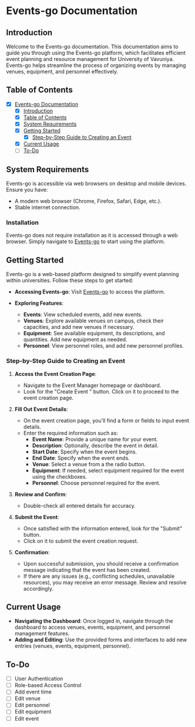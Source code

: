 # Events-go Documentation

## Introduction

Welcome to the Events-go documentation. This documentation aims to guide you through using the Events-go platform, which facilitates efficient event planning and resource management for University of Vavuniya. Events-go helps streamline the process of organizing events by managing venues, equipment, and personnel effectively. 
## Table of Contents
- [x] [Events-go Documentation](#events-go-documentation)
  - [x] [Introduction](#introduction)
  - [x] [Table of Contents](#table-of-contents)
  - [x] [System Requirements](#system-requirements)
  - [x] [Getting Started](#getting-started)
    - [x] [Step-by-Step Guide to Creating an Event](#step-by-step-guide-to-creating-an-event)
  - [x] [Current Usage](#current-usage)
  - [ ] [To-Do](#to-do)

## System Requirements

Events-go is accessible via web browsers on desktop and mobile devices. Ensure you have:

-   A modern web browser (Chrome, Firefox, Safari, Edge, etc.).
-   Stable internet connection.

### Installation

Events-go does not require installation as it is accessed through a web browser. Simply navigate to [Events-go](https://events-go.vercel.app/) to start using the platform.

## Getting Started
Events-go is a web-based platform designed to simplify event planning within universities. Follow these steps to get started: 
-   **Accessing Events-go**: Visit [Events-go](https://events-go.vercel.app/) to access the platform.
    
-   **Exploring Features**:
    
    -  **Events**: View scheduled events, add new events.
    -  **Venues**: Explore available venues on campus, check their capacities, and add new venues if necessary.
    -   **Equipment**: See available equipment, its descriptions, and quantities. Add new equipment as needed.
    -   **Personnel**: View personnel roles, and add new personnel profiles.
### Step-by-Step Guide to Creating an Event

1. **Access the Event Creation Page**:
   - Navigate to the Event Manager homepage or dashboard.
   - Look for the "Create Event " button. Click on it to proceed to the event creation page.

2. **Fill Out Event Details**:
   - On the event creation page, you'll find a form or fields to input event details.
   - Enter the required information such as:
     - **Event Name**: Provide a unique name for your event.
     - **Description**: Optionally, describe the event in detail.
     - **Start Date**: Specify when the event begins.
     - **End Date**: Specify when the event ends.
     - **Venue**: Select a venue from a the radio button.
     - **Equipment**: If needed, select equipment required for the event using the checkboxes.
     - **Personnel**: Choose personnel required for the event.

3. **Review and Confirm**:
   - Double-check all entered details for accuracy.

4. **Submit the Event**:
   - Once satisfied with the information entered, look for the "Submit" button.
   - Click on it to submit the event creation request.

5. **Confirmation**:
   - Upon successful submission, you should receive a confirmation message indicating that the event has been created.
   - If there are any issues (e.g., conflicting schedules, unavailable resources), you may receive an error message. Review and resolve accordingly.

## Current Usage
-   **Navigating the Dashboard**: Once logged in, navigate through the dashboard to access venues, events, equipment, and personnel management features.
-   **Adding and Editing**: Use the provided forms and interfaces to add new entries (venues, events, equipment, personnel).

## To-Do
- [ ] User Authentication
- [ ] Role-based Access Control
- [ ] Add event time
- [ ] Edit venue
- [ ] Edit personnel
- [ ] Edit equipment
- [ ] Edit event
